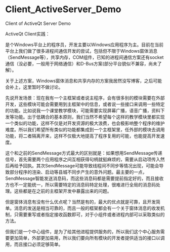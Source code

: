 # Client_ActiveServer_Demo
Client of ActiveQt Server Demo

ActiveQt Client实践：

是个Windows平台上的程序员，开发主要以Windows应用程序为主。目前在当前平台上我们做了很多进程间通信开发的尝试，包括但不限于Windows窗体消息（SendMessage等），共享内存，COM组件，已知的进程间通信方案还有socket通信（没必要，一般用于网络通信）和D-Bus方案(部分平台貌似不兼容，尚未了解）。

关于上述方案，Windows窗体消息和共享内存的方案我居然没写博客，之后可能会补上，这里暂时不做讨论。

先说开发场景：现在我有一个主框架或者说主程序，会有很多别的模块需要在外部开发，这些模块可能会需要用到主框架中的信息，或者说一些接口来调用一些特定的功能。比如说我一个课堂教学模块，可能需要实现屏幕广播，语音广播，资料下发等功能。出于低耦合的基本原则，我们当然不希望每个这样的教学模块里都实现一个类似的功能，这样不仅是对开发资源的极大浪费，也会极影响整个程序的维护难度。所以我们希望所有类似的功能都集成到一个主框架里，任外部的模块去调用功能，将二者隔离开来，这样不仅极大地提高了程序复用的可能，也能提高开发速度。

这个和之前的SendMessage方式最大的区别就是：如果想用SendMessage传递信号，首先需要两个应用程序之间互相获得句柄就挺麻烦的，需要从启动项传入然后再给予回执。其次SendMessage可能导致线程间不同步等情况出现，可能会导致部分程序的渲染、启动等县城不同步产生的意外问题。最主要的一点，SendMessage智能发送消息码，而这些消息码都是需要提前指定好的，而且接收方也不一定能统一，所以需要特定的消息码特定处理，很难进行全局的消息码处理。这些都是在之前的主框架开发中暴露出来的问题。

但是窗体消息有没有什么优点呢？当然是有的，最大的优点就是可靠，且开发简单。消息的发送是相当可靠的，而且一般的框架都会有一个关于窗体消息的收发机制，只需要重写或者指定接收函数即可，对于小组件或者进程内部可以采取类似的方法。

但我们是一个中心组件，是为了给其他进程提供服务的，所以我们这个中心服务需要更加简单，外部更加易用，所以我们要向所有模块的开发者提供适当的接口以调用，而且接口必须足够简单。
